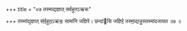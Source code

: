 +++
title = "०७ तस्माद्यज्ञात् सर्वहुतऽऋचः"

+++
तस्मा॑द्य॒ज्ञात् स॑र्व॒हुत॒ऽऋचः॒ सामा॑नि जज्ञिरे। छन्दा॑सि जज्ञिरे॒ तस्मा॒द्यजु॒स्तस्मा॑दजायत ॥७ ॥